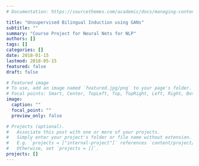 ```yaml
---
# Documentation: https://sourcethemes.com/academic/docs/managing-content/

title: "Unsupervised Bilingual Induction using GANs"
subtitle: ""
summary: "Course Project for Neural Nets for NLP"
authors: []
tags: []
categories: []
date: 2018-01-15
lastmod: 2018-05-15
featured: false
draft: false

# Featured image
# To use, add an image named `featured.jpg/png` to your page's folder.
# Focal points: Smart, Center, TopLeft, Top, TopRight, Left, Right, BottomLeft, Bottom, BottomRight.
image:
  caption: ""
  focal_point: ""
  preview_only: false

# Projects (optional).
#   Associate this post with one or more of your projects.
#   Simply enter your project's folder or file name without extension.
#   E.g. `projects = ["internal-project"]` references `content/project/deep-learning/index.md`.
#   Otherwise, set `projects = []`.
projects: []
---
```

